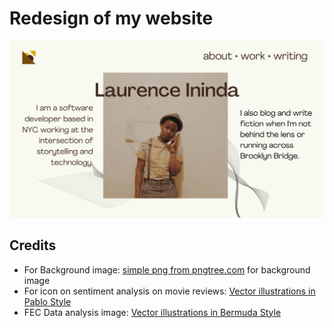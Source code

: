 # Redesign of my website

![home](wireframes/wireframe01.png)

## Credits

<ul>
    <li>
        For Background image: <a href="https://pngtree.com/so/simple">simple png from pngtree.com</a> for background image
    </li>
    <li>
        For icon on sentiment analysis on movie reviews: <a href="https://icons8.com/illustrations/style--pablo-1">Vector illustrations in Pablo Style</a>
    </li>
    <li> 
        FEC Data analysis image: <a href="https://icons8.com/illustrations/style--bermuda-1">Vector illustrations in Bermuda Style</a>
    </li>
</ul>
